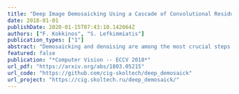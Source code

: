 ```yaml
---
title: "Deep Image Demosaicking Using a Cascade of Convolutional Residual Denoising Networks"
date: 2018-01-01
publishDate: 2020-01-15T07:43:10.142064Z
authors: ["F. Kokkinos", "S. Lefkimmiatis"]
publication_types: ["1"]
abstract: "Demosaicking and denoising are among the most crucial steps of modern digital camera pipelines and their joint treatment is a highly ill-posed inverse problem where at-least two-thirds of the information are missing and the rest are corrupted by noise. This poses a great challenge in obtaining meaningful reconstructions and a special care for the efficient treatment of the problem is required. While there are several machine learning approaches that have been recently introduced to deal with joint image demosaicking-denoising, in this work we propose a novel deep learning architecture which is inspired by powerful classical image regularization methods and large-scale convex optimization techniques. Consequently, our derived network is more transparent and has a clear interpretation compared to alternative competitive deep learning approaches. Our extensive experiments demonstrate that our network outperforms any previous approaches on both noisy and noise-free data. This improvement in reconstruction quality is attributed to the principled way we design our network architecture, which also requires fewer trainable parameters than the current state-of-the-art deep network solution. Finally, we show that our network has the ability to generalize well even when it is trained on small datasets, while keeping the overall number of trainable parameters low."
featured: false
publication: "*Computer Vision -- ECCV 2018*"
url_pdf: "https://arxiv.org/abs/1803.05215"
url_code: "https://github.com/cig-skoltech/deep_demosaick"
url_project: "https://cig.skoltech.ru/deep_demosaick/"
---
```


